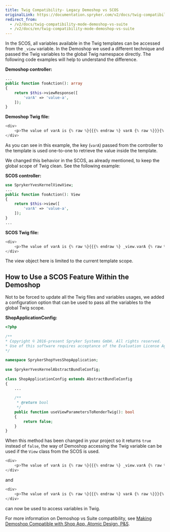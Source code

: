```yaml
---
title: Twig Compatibility- Legacy Demoshop vs SCOS
originalLink: https://documentation.spryker.com/v2/docs/twig-compatibility-mode-demoshop-vs-suite
redirect_from:
  - /v2/docs/twig-compatibility-mode-demoshop-vs-suite
  - /v2/docs/en/twig-compatibility-mode-demoshop-vs-suite
---
```


In the SCOS, all variables available in the Twig templates can be accessed from the `_view` variable. In the Demoshop we used a different technique and passed the Twig variables to the global Twig namespace directly. The following code examples will help to understand the difference.

**Demoshop controller:**

```php
...
public function fooAction(): array
{
    return $this->viewResponse([
        'varA' => 'value-a',
    ]);
}
```

**Demoshop Twig file:**

```php
<div>
    <p>The value of varA is {% raw %}{{{% endraw %} varA {% raw %}}}{% endraw %}</p>
</div>
```
As you can see in this example, the key (`varA`) passed from the controller to the template is used one-to-one to retrieve the value inside the template.

We changed this behavior in the SCOS, as already mentioned, to keep the global scope of Twig clean. See the following example:

**SCOS controller:**

```php
use SprykerYvesKernelViewView;
...
public function fooAction(): View
{
    return $this->view([
        'varA' => 'value-a',
    ]);
}
...
```
**SCOS Twig file:**

```php
<div>
    <p>The value of varA is {% raw %}{{{% endraw %} _view.varA {% raw %}}}{% endraw %}</p>
</div>
```
The view object here is limited to the current template scope.

## How to Use a SCOS Feature Within the Demoshop

Not to be forced to update all the Twig files and variables usages, we added a configuration option that can be used to pass all the variables to the global Twig scope.

**ShopApplicationConfig:**

```php
<?php
				
/**
* Copyright © 2016-present Spryker Systems GmbH. All rights reserved.
* Use of this software requires acceptance of the Evaluation License Agreement. See LICENSE file.
*/ 
				
namespace SprykerShopYvesShopApplication;
 
use SprykerYvesKernelAbstractBundleConfig;
 
class ShopApplicationConfig extends AbstractBundleConfig
{
    ...
 
    /**
     * @return bool
     */
    public function useViewParametersToRenderTwig(): bool
    {
        return false;
    }
}
```

When this method has been changed in your project so it returns `true` instead of `false`, the way of Demoshop accessing the Twig variable can be used if the `View` class from the SCOS is used.

```php
<div>
    <p>The value of varA is {% raw %}{{{% endraw %} _view.varA {% raw %}}}{% endraw %}</p>
</div>
```

and

```php
<div>
    <p>The value of varA is {% raw %}{{{% endraw %} varA {% raw %}}}{% endraw %}</p>
</div>
```

can now be used to access variables in Twig.

For more information on Demoshop vs Suite compatibility, see [Making Demoshop Compatible with Shop App, Atomic Design, P&amp;S](/docs/scos/dev/migration-and-integration/201903.0/updating-the-legacy-demoshop-with-scos/demoshop-with-m).

<!-- Last review date: October 18th, 2018 by René Klatt, Dmitry Beirak  -->
